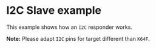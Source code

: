 # I2C Slave example

This example shows how an `I2C` responder works.

**Note:** Please adapt `I2C` pins for target different than `K64F`.
